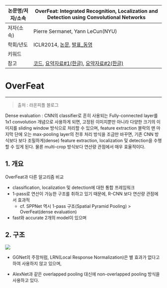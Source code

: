 |논문명/저자/소속|OverFeat: Integrated Recognition, Localization and Detection using Convolutional Networks|
|-|-|
|저자(소속)|Pierre Sermanet, Yann LeCun(NYU)|
|학회/년도|ICLR2014, [논문](https://arxiv.org/abs/1312.6229), [발표_동영](https://www.youtube.com/watch?v=3U-bZgKFS7g)|
|키워드||
|참고|[코드](https://github.com/sermanet/OverFeat), [요약자료#1(한글)](http://laonple.blog.me/220752877630), [요약자료#2(한글)](http://www.whydsp.org/294)|



# OverFeat

--- 
> 출처 : 라온피플 블로그


Dense evaluation :  CNN의 classifier로 흔히 사용되는 Fully-connected layer를 1x1 convolution 개념으로 사용하게 되면, 고정된 이미지뿐만 아니라 다양한 크기의 이미지를 sliding window 방식으로 처리할 수 있으며, feature extraction 블락의 맨 마지막 단에 오는 max-pooling layer의 전후 처리 방식을 조금만 바꾸면, 기존 CNN 방식보다 보다 조밀하게(dense) feature extraction, localization 및 detection을 수행할 수 있게 된다. 물론 multi-crop 방식보다 연산량 관점에서 매우 효율적이다.



## 1. 개요 

OverFeat과 다른 알고리즘 비교
- classification, localization 및 detection에 대한 통합 프레임워크
- 1-pass로 연산이 가능한 구조를 취하고 있기 때문에, R-CNN 보다 연산량 관점에서 효과적
    - cf. SPPNet 역시 1-pass 구조(Spatial Pyramid Pooling) > OverFeat(dense evaluation)
- fast와 accurate 2개의 model이 있으며    
    
## 2. 구조 

![](http://i.imgur.com/BQQynUt.png)

- GGNet의 주장처럼, LRN(Local Response Normalization)은 별 효과가 없다고 하여 사용하지 않고 있으며, 

- AlexNet과 같은 overlapped pooling 대신에 non-overlapped pooling 방식을 사용하고 있다.

